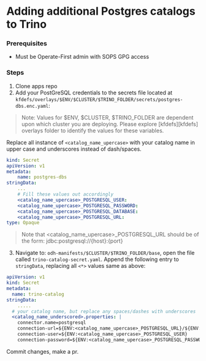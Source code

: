 # Adding additional Postgres catalogs to Trino

### Prerequisites
- Must be Operate-First admin with SOPS GPG access

### Steps

1. Clone apps repo
2. Add your PostGreSQL credentials to the secrets file located at `kfdefs/overlays/$ENV/$CLUSTER/$TRINO_FOLDER/secrets/postgres-dbs.enc.yaml`:

> Note: Values for $ENV, $CLUSTER, $TRINO_FOLDER are dependent upon which cluster you are deploying.
> Please explore [kfdefs][kfdefs] overlays folder to identify the values for these variables.

Replace all instance of `<catalog_name_upercase>` with your catalog name in upper case and underscores instead of dash/spaces.

```yaml
kind: Secret
apiVersion: v1
metadata:
    name: postgres-dbs
stringData:
    ...
    # Fill these values out accordingly
    <catalog_name_upercase>_POSTGRESQL_USER:
    <catalog_name_upercase>_POSTGRESQL_PASSWORD:
    <catalog_name_upercase>_POSTGRESQL_DATABASE:
    <catalog_name_upercase>_POSTGRESQL_URL:
type: Opaque
```

> Note that <catalog_name_upercase>_POSTGRESQL_URL should be of the form: jdbc:postgresql://{host}:{port}


3. Navigate to: `odh-manifests/$CLUSTER/$TRINO_FOLDER/base`, open the file called `trino-catalog-secret.yaml`. Append the following
entry to `stringData`, replacing all `<*>` values same as above:

```yaml
apiVersion: v1
kind: Secret
metadata:
  name: trino-catalog
stringData:
    .....
  # your catalog name, but replace any spaces/dashes with underscores
  <catalog_name_underscored>.properties: |
    connector.name=postgresql
    connection-url=${ENV:<catalog_name_upercase>_POSTGRESQL_URL}/${ENV:<catalog_name_upercase>_POSTGRESQL_DATABASE}
    connection-user=${ENV:<catalog_name_upercase>_POSTGRESQL_USER}
    connection-password=${ENV:<catalog_name_upercase>_POSTGRESQL_PASSWORD}
```

Commit changes, make a pr.
